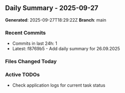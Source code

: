 ## Daily Summary - 2025-09-27

**Generated**: 2025-09-27T18:29:22Z
**Branch**: main


### Recent Commits
- Commits in last 24h: 1
- Latest: f8769b5 - Add daily summary for 26.09.2025

### Files Changed Today

### Active TODOs
- Check application logs for current task status

